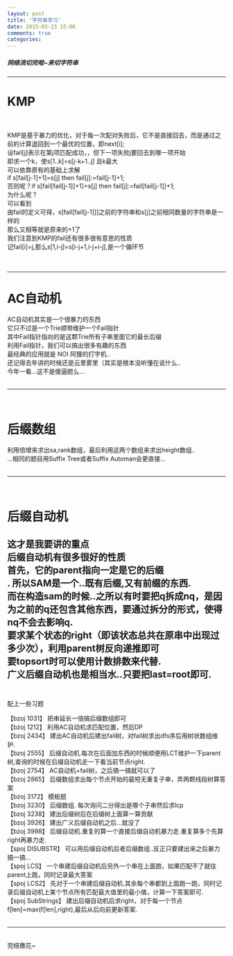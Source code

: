 ```yaml
---
layout: post
title: '字符串学习'
date: 2015-03-23 15:06
comments: true
categories: 
---
```

##### 网络流切完啦~来切字符串
<!--more-->
---

# KMP

<br>

KMP是基于暴力的优化，对于每一次配对失败后，它不是直接回去，而是通过之前的计算退回到一个最优的位置，即next[i];<br>
设fail[j]表示在第j项匹配成功，，但下一项失败j要回去到哪一项开始<br>
即求一个k，使s[1..k]=s[j-k+1..j] 且k最大<br>
可以依靠原有的基础上求解<br>
if s[fail[j-1]+1]=s[j] then fail[j]:=fail[j-1]+1;<br>
否则呢？if s[fail[fail[j-1]]+1]=s[j] then fail[j]:=fail[fail[j-1]]+1;<br>
为什么呢？<br>
可以看到<br>
由fail的定义可得，s[fail[fail[j-1]]]之前的字符串和s[j]之前相同数量的字符串是一样的<br>
那么又相等就是原来的+1了<br>
我们注意到KMP的fail还有很多很有意思的性质<br>
记fail[i]=j,那么s[1,i-j]=s[i-j+1,i-j+i-j],是一个循环节<br>
<br>
<br>

---

# AC自动机
AC自动机其实是一个很暴力的东西<br>
它只不过是一个Trie顺带维护一个Fail指针<br>
其中Fail指针指向的是这颗Trie所有子串里面它的最长后缀<br>
利用Fail指针，我们可以搞出很多有趣的东西<br>
最经典的应用就是 NOI 阿狸的打字机..<br>
还记得去年讲的时候还是云里雾里（其实是根本没听懂在说什么..<br>
今年一看...这不是傻逼题么...<br>
<br>

---
<br>

# 后缀数组
利用倍增来求出sa,rank数组，最后利用这两个数组来求出height数组..<br>
...相同的题目用Suffix Tree或者Suffix Automan会更直接...<br>
<br>

---
<br>

# 后缀自动机
这才是我要讲的重点<br>
后缀自动机有很多很好的性质<br>
首先，它的parent指向一定是它的后缀<br>.
所以SAM是一个..既有后缀,又有前缀的东西.<br>
而在构造sam的时候..之所以有时要把q拆成nq，是因为之前的q还包含其他东西，要通过拆分的形式，使得nq不会去影响q.<br>
要求某个状态的right（即该状态总共在原串中出现过多少次），利用parent树反向递推即可<br>
要topsort时可以使用计数排数来代替.<br>
广义后缀自动机也是相当水..只要把last=root即可.<br>
<br>
---

配上一些习题

【bzoj 1031】 把串延长一倍搞后缀数组即可<br>
【bzoj 1212】 利用AC自动机求匹配位置，然后DP<br>
【bzoj 2434】 建出AC自动机后建出fail树，对fail树求出dfs序后用树状数组维护.<br>
【bzoj 2555】 后缀自动机.每次在后面加东西的时候顺便用LCT维护一下parent树,查询的时候在后缀自动机走一下看当前节点right.<br>
【bzoj 2754】 AC自动机+fail树，之后搞一搞就可以了<br>
【bzoj 2865】 后缀数组求出每个节点开始的最短无重复子串，弄两颗线段树算答案<br>
【bzoj 3172】 模板题<br>
【bzoj 3230】 后缀数组. 每次询问二分得出是哪个子串然后求lcp<br>
【bzoj 3238】 建出后缀树后在后缀树上面算一算贡献<br>
【bzoj 3926】 建出广义后缀自动机之后...就没了<br>
【bzoj 3998】 后缀自动机.重复的算一个直接后缀自动机暴力走.重复算多个先算right再暴力走.<br>
【spoj DISUBSTR】 可以用后缀自动机后者后缀数组..反正只要建出来之后暴力搞一搞...<br>
【spoj LCS】 一个串建后缀自动机后另外一个串在上面跑，如果匹配不了就往parent上跑，同时记录最大答案<br>
【spoj LCS2】 先对于一个串建后缀自动机.其余每个串都到上面跑一跑，同时记录后缀自动机上某个节点所有匹配最大值里的最小值，计算一下答案即可.<br>
【spoj SubStrings】 建出后缀自动机后求right，对于每一个节点f[len]=max(f[len],right),最后从后向前更新答案.<br>
<br>

---

<br>
完结撒花~

